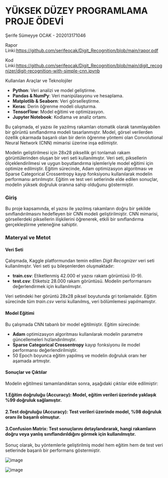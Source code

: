 # YÜKSEK DÜZEY PROGRAMLAMA PROJE ÖDEVİ
Şerife Sümeyye OCAK - 202013171046

Rapor Linki:https://github.com/serifeocak/Digit_Recognition/blob/main/rapor.pdf

Kod Linki:https://github.com/serifeocak/Digit_Recognition/blob/main/digit_recognizer/digit-recognition-with-simple-cnn.ipynb

Kullanılan Araçlar ve Teknolojiler
- **Python**: Veri analizi ve model geliştirme.  
- **Pandas & NumPy**: Veri manipülasyonu ve hesaplama.  
- **Matplotlib & Seaborn**: Veri görselleştirme.  
- **Keras**: Derin öğrenme modeli oluşturma.  
- **TensorFlow**: Model eğitimi ve optimizasyon.  
- **Jupyter Notebook**: Kodlama ve analiz ortamı.  


Bu çalışmada, el yazısı ile yazılmış rakamları otomatik olarak tanımlayabilen bir görüntü sınıflandırma modeli tasarlanmıştır. Model, görsel verilerden özellik çıkarmada başarılı olan bir derin öğrenme yöntemi olan Convolutional Neural Network (CNN) mimarisi üzerine inşa edilmiştir.

Modelin geliştirilmesi için 28x28 piksellik gri tonlamalı rakam görüntülerinden oluşan bir veri seti kullanılmıştır. Veri seti, piksellerin ölçeklendirilmesi ve uygun boyutlandırma işlemleriyle model eğitimi için optimize edilmiştir. Eğitim sürecinde, Adam optimizasyon algoritması ve Sparse Categorical Crossentropy kayıp fonksiyonu kullanılarak modelin performansı artırılmıştır. Eğitim ve test veri setlerinde elde edilen sonuçlar, modelin yüksek doğruluk oranına sahip olduğunu göstermiştir.

### **Giriş**
Bu proje kapsamında, el yazısı ile yazılmış rakamların doğru bir şekilde sınıflandırılmasını hedefleyen bir CNN modeli geliştirilmiştir. CNN mimarisi, görsellerdeki piksellerin ilişkilerini öğrenerek, etkili bir sınıflandırma gerçekleştirme yeteneğine sahiptir.

### **Materyal ve Metot**
#### **Veri Seti**
Çalışmada, Kaggle platformundan temin edilen *Digit Recognizer* veri seti kullanılmıştır. Veri seti şu bileşenlerden oluşmaktadır:
- **train.csv**: Etiketlenmiş 42.000 el yazısı rakam görüntüsü (0-9).
- **test.csv**: Etiketsiz 28.000 rakam görüntüsü. Modelin performansını değerlendirmek için kullanılmıştır.

Veri setindeki her görüntü 28x28 piksel boyutunda gri tonlamalıdır. Eğitim sürecinde tüm *train.csv* verisi kullanılmış, veri bölümlemesi yapılmamıştır.

#### **Model Eğitimi**
Bu çalışmada CNN tabanlı bir model eğitilmiştir. Eğitim sürecinde:
- **Adam** optimizasyon algoritması kullanılarak modelin parametre güncellemeleri hızlandırılmıştır.
- **Sparse Categorical Crossentropy** kayıp fonksiyonu ile model performansı değerlendirilmiştir.
- 50 Epoch boyunca eğitim yapılmış ve modelin doğruluk oranı her aşamada artmıştır.


#### **Sonuçlar ve Çıktılar**
Modelin eğitilmesi tamamlandıktan sonra, aşağıdaki çıktılar elde edilmiştir:

#### **1.Eğitim doğruluğu (Accuracy):** Model, eğitim verileri üzerinde yaklaşık %99 doğruluk sağlamıştır.

#### **2.Test doğruluğu (Accuracy):** Test verileri üzerinde model, %98 doğruluk oranı ile başarılı olmuştur.

#### **3.Confusion Matrix:** Test sonuçlarını detaylandırarak, hangi rakamların doğru veya yanlış sınıflandırıldığını görmek için kullanılmıştır.  

Sonuç olarak, bu yöntemlerle geliştirilmiş model hem eğitim hem de test veri setlerinde başarılı bir performans göstermiştir.



![image](https://github.com/user-attachments/assets/b1b72b12-a720-4f77-a951-ca72041ab571)


![image](https://github.com/user-attachments/assets/4aef6766-1f31-47b0-898c-7af993e951eb)


